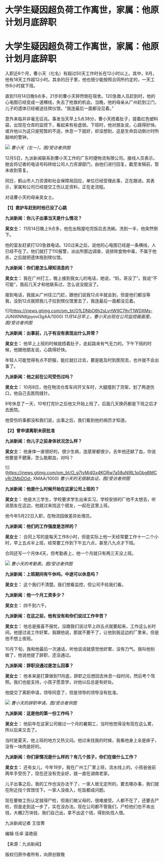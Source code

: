 # 大学生疑因超负荷工作离世，家属：他原计划月底辞职

# 大学生疑因超负荷工作离世，家属：他原计划月底辞职

入职近6个月，曹小天（化名）有超过50天工作时长在12小时以上。其中，8月，他有18天工作超12小时。其余的日子里，他也很少能按照合同所约定的，一天工作8小时就下班。

直到11月14日晚9点多，21岁的曹小天猝然倒在宿舍。120急救人员赶到时，他的心电图已经变成一道横线，失去了抢救的机会。当晚，他的母亲从广州赶到江门，儿子的遗体已经被送往殡仪馆，“我连最后一面都没见着。”

意外来临并非毫无征兆。事发当天早上5点38分，曹小天捂着肚子，提着红色塑料袋，出现在仓库的监控下，看起来有些虚弱。下班时，他对朋友说，心跳得好快。或许他以为这只是短暂的不适，休息一下就好，却没想到，这是生命启动倒计时所敲响的警钟。

![](https://inews.gtimg.com/om_bt/O5ziwAFxrVW-H0vKxmNUE4j_no1uVQ3ZHhj95DvAcEZNgAA/1000)
_曹小天（左一）。图/受访者供图_

12月5日，九派新闻联系到曹小天工作的广东时捷物流有限公司。接线人员表示，她会将记者的电话号码转给公司人力资源部门，由他们进行回复。截至发稿前，暂未收到答复。

同日，鹤山市人力资源和社会保障局回应，单位已经受理此事，正在跟进。其表示，家属和公司已经提交工伤认定资料，正在走流程。

对话曹小天的母亲吴女士。

**【1】救护车赶到时他已没了心跳**

**九派新闻：你儿子出事当天是什么情况？**

**吴女士：** 11月14日晚上9点多，他在出租屋吃完饭后去洗碗。洗到一半，他突然倒下。

他的室友赶紧打120急救电话。120过来之后，说他的心电图已经是一条横线，人已经不在了。他们就打了110报警，派出所那边调查，说排除食物中毒，不属于他杀，之后就把遗体拖到殡仪馆。

**九派新闻：你们是怎么得知消息的？**

**吴女士：** 我在广州打工，晚上接到我女儿的电话，她说，“妈，哥没了”。我说“不可能”，我前几天才和他联系过，怎么说没就没了。

接到电话，我就从广州往江门赶，跟他们说我12点半就会到，但是他们都没等我，没到12点就把我儿子拉到殡仪馆里去了，我连最后一面都没见着。

![](https://inews.gtimg.com/om_bt/O1LDNbO6h2sLvrtW9C7lhrT1WDXMs-
JUNWNN6jpyovi3gAA/1000) _11月14日早上，曹小天出现在公司监控画面里。图/受访者供图_

**九派新闻：出事前，儿子有没有表现出什么异常？**

**吴女士：** 他早上上班的时候就捂着肚子，走起路来有气无力的。下午下班的时候，他跟他朋友说，心跳得好快。

年轻人可能觉得有点不舒服，能扛就扛过去，要是能及时到医院去，也许就不会出事了。

**九派新闻：他之前在公司受伤过吗？**

**吴女士：** 10月8日，他在物流仓库车间开叉车时，大腿撞到了货架，划了两道伤口，他自己去医院缝针。

9号休息了一天，10号打完针之后他又开始上班了，后面几天换药都是下班之后才去医院。

他受伤的事都没和我们说，出事之后，我们看到他的病历才知道。

**【2】曾申请离职未获批准**

**九派新闻：你儿子之前身体状况怎么样？**

**吴女士：** 他身体一直很好的，很少生病，连感冒都很少。去年他还献了血，你说他要是不健康，怎么能献血，对吗？

![](https://inews.gtimg.com/om_bt/O_g7lyMj4Gx4KORw7a58uNIRL1pGbgBMCvRr2MbDOd-
XMAA/1000) _曹小天的无偿献血证。图/受访者供图_

**九派新闻：他是什么时候开始在这家公司上班的？**

**吴女士：** 他是大三学生，学校要求学生出来实习，学校安排的厂他不太想去，听说朋友在这边，他就过来找这个朋友，一起在这里上班。

他今年5月22日入职，在物流园做差异处理员。

**九派新闻：他们的工作强度是怎样的？**

**吴女士：** 合同上写的是每天工作8小时，但是实际上他一天经常要工作十一二个小时，早上五点半上班，经常要工作到下午五六点，甚至八九点才下班。

合同还写一个月休4天，但考勤表上，他一个月就只有两三天没上班。

![](https://inews.gtimg.com/om_bt/OZuAWI0qovpG4aZdqMiJblk0YXGwnroLbA_Tceiq78NcwAA/1000)
_曹小天的考勤表。图/受访者供图_

**九派新闻：上班期间有午休吗，中途可以休息吗？**

**吴女士：** 这个我们不清楚。我们想看监控，但公司不给我们看。

**九派新闻：他一个月工资多少？**

**吴女士：** 四千到六千。

**九派新闻：在这之前，他有没有和你们说过工作辛苦？**

**吴女士：**
他总是报喜不报忧，没跟我们说过早上四五点就要起来，工作这么长时间。他提过说工作好累，我跟他说，那就不要干了，让他到我这边的厂里来，但是他不想上夜班。

10月下旬，我和他最后一次通话，听他说话就感觉他好累，没有力气。我叫他别做了，他说他提了辞职，还没通过。

**九派新闻：辞职没通过是怎么回事？**

**吴女士：** 他本来是打算做到11月底，辞职之后想回去休息一段时间，然后考个驾照。我们也挺支持，小孩子愿意学，对他以后总是有好处。

他提交了离职申请，领导同意了，但是领导的领导没有批准。

![](https://inews.gtimg.com/om_bt/OjoKTImRxkCUpugz6GdwhL7UoBBPYiliR65eaRxRATalMAA/1000)
_曹小天的辞职申请。图/受访者供图_

**九派新闻：这是他的第一份工作吗？**

**吴女士：** 他前年在这家公司做过一个月的暑期工，当时他觉得没有现在这么累，所以后来又去了。

当时是夏天，他上班的地方又热又闷。他过来找我的时候，我看他身上全是痱子，没有一块肉是好的。

**九派新闻：你们家情况是什么样的？有几个孩子，你们在做什么工作？**

**吴女士：** 还有女儿，今年19岁。我在广州工厂里上班，流水线上的。小孩爸爸前两年手受伤了，现在还没有完全好，就一直在湖南老家。

儿子出事之后，我的工作也没办法干了，一家人居无定所的，要去哪办事，我们就在附近找个宾馆住下。一家人没收入，吃饭都成问题。

现在要做工伤认定就得尸检，但我们做父母的，很难接受。人都不在了，还要去尸检，但是走到这一步了，实在没办法。现在公司都不管我们，尸检他们也不肯出钱，大概2万块钱，我们自己出，拿不出这个钱，得到处找人借。

九派新闻记者 王佳箐

编辑 任卓 温艳丽

【来源：九派新闻】

版权归原作者所有，向原创致敬


